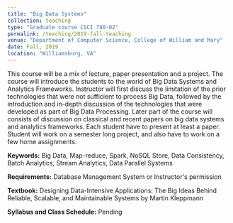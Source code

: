 ```yaml
---
title: "Big Data Systems"
collection: teaching
type: "Graduate course CSCI 780-02"
permalink: /teaching/2019-fall-teaching
venue: "Department of Computer Science, College of William and Mary"
date: Fall, 2019
location: "Williamsburg, VA"
---
```

This course will be a mix of lecture, paper presentation and a project.  The course will introduce the students to the world of Big Data Systems and Analytics Frameworks.  Instructor will first discuss the limitation of the prior technologies that were not sufficient to process Big Data, followed by the introduction and in-depth discussion of the technologies that were developed as part of Big Data Processing. Later part of the course will consists of discussion on classical and recent papers on big data systems and analytics frameworks. Each student have to present at least a paper. Student will work on a semester long project, and also have to work on a few home assignments.

**Keywords:** Big Data, Map-reduce, Spark, NoSQL Store, Data Consistency, Batch Analytics, Stream Analytics, Data Parallel Systems

**Requirements:** Database Management System or Instructor's permission

**Textbook:** Designing Data-Intensive Applications: The Big Ideas Behind Reliable, Scalable, and Maintainable Systems by Martin Kleppmann

**Syllabus and Class Schedule:** Pending
